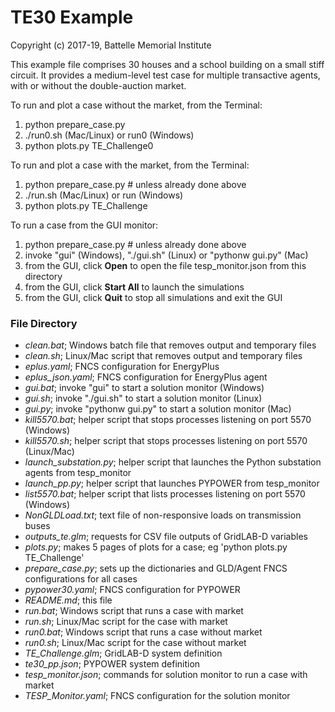 # TE30 Example

Copyright (c) 2017-19, Battelle Memorial Institute

This example file comprises 30 houses and a school building on a small
stiff circuit. It provides a medium-level test case for multiple transactive
agents, with or without the double-auction market.

To run and plot a case without the market, from the Terminal:

1. python prepare_case.py
2. ./run0.sh (Mac/Linux) or run0 (Windows)
3. python plots.py TE_Challenge0

To run and plot a case with the market, from the Terminal:

1. python prepare_case.py  # unless already done above
2. ./run.sh (Mac/Linux) or run (Windows) 
3. python plots.py TE_Challenge

To run a case from the GUI monitor:

1. python prepare_case.py  # unless already done above
2. invoke "gui" (Windows), "./gui.sh" (Linux) or "pythonw gui.py" (Mac)
3. from the GUI, click **Open** to open the file tesp_monitor.json from this directory
4. from the GUI, click **Start All** to launch the simulations
5. from the GUI, click **Quit** to stop all simulations and exit the GUI

### File Directory

- *clean.bat*; Windows batch file that removes output and temporary files
- *clean.sh*; Linux/Mac script that removes output and temporary files
- *eplus.yaml*; FNCS configuration for EnergyPlus
- *eplus_json.yaml*; FNCS configuration for EnergyPlus agent
- *gui.bat*; invoke "gui" to start a solution monitor (Windows)
- *gui.sh*; invoke "./gui.sh" to start a solution monitor (Linux)
- *gui.py*; invoke "pythonw gui.py" to start a solution monitor (Mac)
- *kill5570.bat*; helper script that stops processes listening on port 5570 (Windows)
- *kill5570.sh*; helper script that stops processes listening on port 5570 (Linux/Mac)
- *launch_substation.py*; helper script that launches the Python substation agents from tesp_monitor
- *launch_pp.py*; helper script that launches PYPOWER from tesp_monitor
- *list5570.bat*; helper script that lists processes listening on port 5570 (Windows)
- *NonGLDLoad.txt*; text file of non-responsive loads on transmission buses
- *outputs_te.glm*; requests for CSV file outputs of GridLAB-D variables
- *plots.py*; makes 5 pages of plots for a case; eg 'python plots.py TE_Challenge'
- *prepare_case.py*; sets up the dictionaries and GLD/Agent FNCS configurations for all cases
- *pypower30.yaml*; FNCS configuration for PYPOWER
- *README.md*; this file
- *run.bat*; Windows script that runs a case with market
- *run.sh*; Linux/Mac script for the case with market
- *run0.bat*; Windows script that runs a case without market
- *run0.sh*; Linux/Mac script for the case without market
- *TE_Challenge.glm*; GridLAB-D system definition
- *te30_pp.json*; PYPOWER system definition
- *tesp_monitor.json*; commands for solution monitor to run a case with market
- *TESP_Monitor.yaml*; FNCS configuration for the solution monitor

